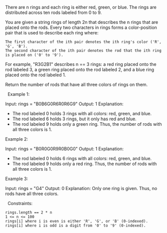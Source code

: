 There are n rings and each ring is either red, green, or blue. The rings are distributed across ten rods labeled from 0 to 9.

You are given a string rings of length 2n that describes the n rings that are placed onto the rods. Every two characters in rings forms a color-position pair that is used to describe each ring where:


	The first character of the ith pair denotes the ith ring's color ('R', 'G', 'B').
	The second character of the ith pair denotes the rod that the ith ring is placed on ('0' to '9').


For example, "R3G2B1" describes n == 3 rings: a red ring placed onto the rod labeled 3, a green ring placed onto the rod labeled 2, and a blue ring placed onto the rod labeled 1.

Return the number of rods that have all three colors of rings on them.

 
Example 1:

Input: rings = "B0B6G0R6R0R6G9"
Output: 1
Explanation: 
- The rod labeled 0 holds 3 rings with all colors: red, green, and blue.
- The rod labeled 6 holds 3 rings, but it only has red and blue.
- The rod labeled 9 holds only a green ring.
Thus, the number of rods with all three colors is 1.


Example 2:

Input: rings = "B0R0G0R9R0B0G0"
Output: 1
Explanation: 
- The rod labeled 0 holds 6 rings with all colors: red, green, and blue.
- The rod labeled 9 holds only a red ring.
Thus, the number of rods with all three colors is 1.


Example 3:

Input: rings = "G4"
Output: 0
Explanation: 
Only one ring is given. Thus, no rods have all three colors.


 
Constraints:


	rings.length == 2 * n
	1 <= n <= 100
	rings[i] where i is even is either 'R', 'G', or 'B' (0-indexed).
	rings[i] where i is odd is a digit from '0' to '9' (0-indexed).

